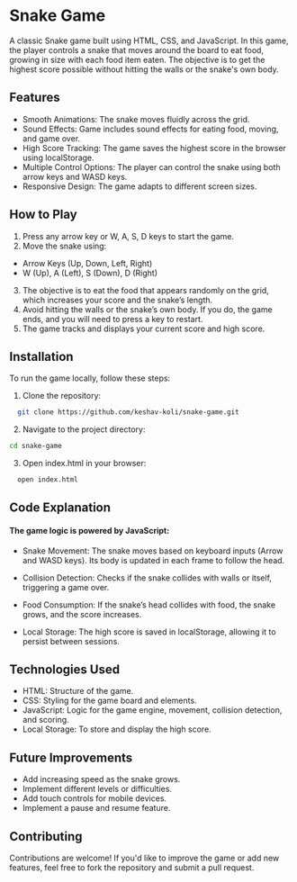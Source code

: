 
# Snake Game

A classic Snake game built using HTML, CSS, and JavaScript. In this game, the player controls a snake that moves around the board to eat food, growing in size with each food item eaten. The objective is to get the highest score possible without hitting the walls or the snake's own body.



## Features

- Smooth Animations: The snake moves fluidly across the grid.
- Sound Effects: Game includes sound effects for eating food, moving, and game over.
- High Score Tracking: The game saves the highest score in the browser using localStorage.
- Multiple Control Options: The player can control the snake using both arrow keys and WASD keys.
- Responsive Design: The game adapts to different screen sizes.

## How to Play
1. Press any arrow key or W, A, S, D keys to start the game.
2. Move the snake using:
- Arrow Keys (Up, Down, Left, Right)
- W (Up), A (Left), S (Down), D (Right)
3. The objective is to eat the food that appears randomly on the grid, which increases your score and the snake’s length.
4. Avoid hitting the walls or the snake’s own body. If you do, the game ends, and you will need to press a key to restart.
5. The game tracks and displays your current score and high score.
## Installation

To run the game locally, follow these steps:

1. Clone the repository:

```bash
  git clone https://github.com/keshav-koli/snake-game.git

```

2. Navigate to the project directory:

```bash
cd snake-game
```
3. Open index.html in your browser:
```bash
  open index.html
```
## Code Explanation

#### The game logic is powered by JavaScript:

- Snake Movement: The snake moves based on keyboard inputs (Arrow and WASD keys). Its body is updated in each frame to follow the head. 

- Collision Detection: Checks if the snake collides with walls or itself, triggering a game over.
- Food Consumption: If the snake’s head collides with food, the snake grows, and the score increases.
- Local Storage: The high score is saved in localStorage, allowing it to persist between sessions.


## Technologies Used
- HTML: Structure of the game.
- CSS: Styling for the game board and elements.
- JavaScript: Logic for the game engine, movement, collision detection, and scoring.
- Local Storage: To store and display the high score.


## Future Improvements
- Add increasing speed as the snake grows.
- Implement different levels or difficulties.
- Add touch controls for mobile devices.
- Implement a pause and resume feature.

## Contributing
Contributions are welcome! If you'd like to improve the game or add new features, feel free to fork the repository and submit a pull request.
